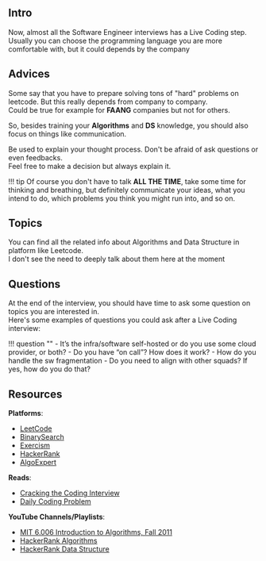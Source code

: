 ## Intro

Now, almost all the Software Engineer interviews has a Live Coding step.  
Usually you can choose the programming language you are more comfortable with, but it could depends by the company


## Advices

Some say that you have to prepare solving tons of "hard" problems on leetcode. But this really depends from company to company.  
Could be true for example for __FAANG__ companies but not for others.

So, besides training your __Algorithms__ and __DS__ knowledge, you should also focus on things like communication.

Be used to explain your thought process. Don't be afraid of ask questions or even feedbacks.  
Feel free to make a decision but always explain it.

!!! tip
    Of course you don't have to talk __ALL THE TIME__, take some time for thinking and breathing, but definitely communicate your ideas, what you intend to do, which problems you think you might run into, and so on.

## Topics
You can find all the related info about Algorithms and Data Structure in platform like Leetcode.  
I don't see the need to deeply talk about them here at the moment

## Questions
At the end of the interview, you should have time to ask some question on topics you are interested in.  
Here's some examples of questions you could ask after a Live Coding interview:

!!! question ""
    - It’s the infra/software self-hosted or do you use some cloud provider, or both?
    - Do you have “on call”? How does it work?
    - How do you handle the sw fragmentation
    - Do you need to align with other squads? If yes, how do you do that?


## Resources

__Platforms__:

- [LeetCode](https://leetcode.com/)
- [BinarySearch](https://binarysearch.com/)
- [Exercism](https://exercism.org/)
- [HackerRank](https://www.hackerrank.com/)
- [AlgoExpert](https://www.algoexpert.io/product)

__Reads__:  

- [Cracking the Coding Interview](https://www.goodreads.com/book/show/55014663-cracking-the-coding-interview)
- [Daily Coding Problem](https://www.goodreads.com/book/show/44151058-daily-coding-problem)

__YouTube Channels/Playlists__:  

- [MIT 6.006 Introduction to Algorithms, Fall 2011](https://youtube.com/playlist?list=PLUl4u3cNGP61Oq3tWYp6V_F-5jb5L2iHb)
- [HackerRank Algorithms](https://youtube.com/playlist?list=PLI1t_8YX-ApvMthLj56t1Rf-Buio5Y8KL)
- [HackerRank Data Structure](https://youtube.com/playlist?list=PLI1t_8YX-Apv-UiRlnZwqqrRT8D1RhriX)
